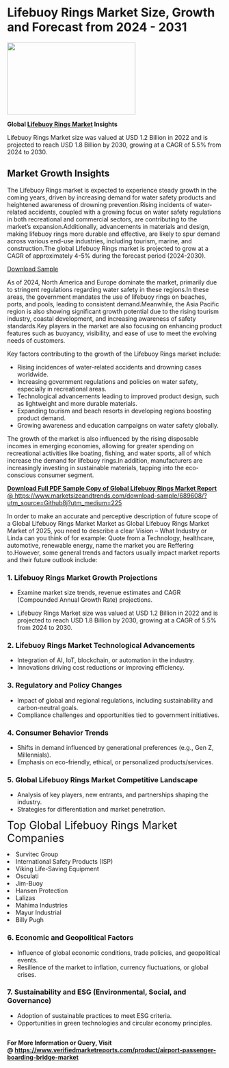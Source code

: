 <H1>Lifebuoy Rings Market Size, Growth and Forecast from 2024 - 2031</H1><img class="aligncenter size-medium wp-image-584254" src="https://thirdeyenews.in/wp-content/uploads/2024/09/Global-Market-Research-300x168.jpeg" alt="" width="300" height="168" /><p><strong>Global&nbsp;<a href="https://www.marketsizeandtrends.com/download-sample/689608/?utm_source=Github8j?utm_medium=225">Lifebuoy Rings Market</a> Insights</strong></p><p>Lifebuoy Rings Market size was valued at USD 1.2 Billion in 2022 and is projected to reach USD 1.8 Billion by 2030, growing at a CAGR of 5.5% from 2024 to 2030.</p><p><h2>Market Growth Insights</h2> <p>The Lifebuoy Rings market is expected to experience steady growth in the coming years, driven by increasing demand for water safety products and heightened awareness of drowning prevention.Rising incidents of water-related accidents, coupled with a growing focus on water safety regulations in both recreational and commercial sectors, are contributing to the market’s expansion.Additionally, advancements in materials and design, making lifebuoy rings more durable and effective, are likely to spur demand across various end-use industries, including tourism, marine, and construction.The global Lifebuoy Rings market is projected to grow at a CAGR of approximately 4-5% during the forecast period (2024-2030).</p> <p><a href="#">Download Sample</a></p> <p>As of 2024, North America and Europe dominate the market, primarily due to stringent regulations regarding water safety in these regions.In these areas, the government mandates the use of lifebuoy rings on beaches, ports, and pools, leading to consistent demand.Meanwhile, the Asia Pacific region is also showing significant growth potential due to the rising tourism industry, coastal development, and increasing awareness of safety standards.Key players in the market are also focusing on enhancing product features such as buoyancy, visibility, and ease of use to meet the evolving needs of customers.</p> <p>Key factors contributing to the growth of the Lifebuoy Rings market include:</p> <ul> <li>Rising incidences of water-related accidents and drowning cases worldwide.</li> <li>Increasing government regulations and policies on water safety, especially in recreational areas.</li> <li>Technological advancements leading to improved product design, such as lightweight and more durable materials.</li> <li>Expanding tourism and beach resorts in developing regions boosting product demand.</li> <li>Growing awareness and education campaigns on water safety globally.</li> </ul> <p>The growth of the market is also influenced by the rising disposable incomes in emerging economies, allowing for greater spending on recreational activities like boating, fishing, and water sports, all of which increase the demand for lifebuoy rings.In addition, manufacturers are increasingly investing in sustainable materials, tapping into the eco-conscious consumer segment.</p> <p><a href="#"></p><p><span class=""><strong>Download Full PDF Sample Copy of Global Lifebuoy Rings Market Report</strong> @ <a href="https://www.marketsizeandtrends.com/download-sample/689608/?utm_source=Github8j?utm_medium=225" target="_blank">https://www.marketsizeandtrends.com/download-sample/689608/?utm_source=Github8j?utm_medium=225</a></span></p><p>In order to make an accurate and perceptive description of future scope of a Global&nbsp;Lifebuoy Rings Market Market as Global&nbsp;Lifebuoy Rings Market Market of 2025, you need to describe a clear Vision &ndash; What Industry or Linda can you think of for example: Quote from a Technology, healthcare, automotive, renewable energy, name the market you are Reffering to.However, some general trends and factors usually impact market reports and their future outlook include:</p><h3>1.&nbsp;<strong>Lifebuoy Rings Market Growth Projections</strong></h3><ul><li>Examine market size trends, revenue estimates and CAGR (Compounded Annual Growth Rate) projections.</li><li><p>Lifebuoy Rings Market size was valued at USD 1.2 Billion in 2022 and is projected to reach USD 1.8 Billion by 2030, growing at a CAGR of 5.5% from 2024 to 2030.</p></li></ul><h3>2.&nbsp;<strong>Lifebuoy Rings Market Technological Advancements</strong></h3><ul><li>Integration of AI, IoT, blockchain, or automation in the industry.</li><li>Innovations driving cost reductions or improving efficiency.</li></ul><h3>3.&nbsp;<strong>Regulatory and Policy Changes</strong></h3><ul><li>Impact of global and regional regulations, including sustainability and carbon-neutral goals.</li><li>Compliance challenges and opportunities tied to government initiatives.</li></ul><h3>4.&nbsp;<strong>Consumer Behavior Trends</strong></h3><ul><li>Shifts in demand influenced by generational preferences (e.g., Gen Z, Millennials).</li><li>Emphasis on eco-friendly, ethical, or personalized products/services.</li></ul><h3>5.&nbsp;<strong>Global Lifebuoy Rings Market Competitive Landscape</strong></h3><ul><li>Analysis of key players, new entrants, and partnerships shaping the industry.</li><li>Strategies for differentiation and market penetration.</li></ul><p data-pm-slice="1 1 []"><span style="color: inherit; font-family: inherit; font-size: 25px;">Top Global Lifebuoy Rings Market Companies</span></p><div class="" data-test-id=""><p><li>Survitec Group</li><li> International Safety Products (ISP)</li><li> Viking Life-Saving Equipment</li><li> Osculati</li><li> Jim-Buoy</li><li> Hansen Protection</li><li> Lalizas</li><li> Mahima Industries</li><li> Mayur Industrial</li><li> Billy Pugh</li></p></div><h3>6.&nbsp;<strong>Economic and Geopolitical Factors</strong></h3><ul><li>Influence of global economic conditions, trade policies, and geopolitical events.</li><li>Resilience of the market to inflation, currency fluctuations, or global crises.</li></ul><h3>7.&nbsp;<strong>Sustainability and ESG (Environmental, Social, and Governance)</strong></h3><ul><li>Adoption of sustainable practices to meet ESG criteria.</li><li>Opportunities in green technologies and circular economy principles.</li></ul><h2><strong style="font-size: 14px;">For More Information or Query, Visit @&nbsp;</strong><a style="background-color: #ffffff; font-size: 14px;" href="https://www.marketsizeandtrends.com/report/lifebuoy-rings-market/" target="_blank">https://www.verifiedmarketreports.com/product/airport-passenger-boarding-bridge-market</a></h2>